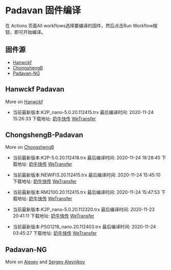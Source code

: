 # Padavan 固件编译
在 Actions 页面All workflows选择要编译的固件，然后点击Run Workflow按钮，即可开始编译。
## 固件源

- [Hanwckf](#Hanwckf-Padavan)
- [ChongshengB](#ChongshengB-Padavan)
- [Padavan-NG](#Padavan-NG)

## Hanwckf Padavan
More on [Hanwckf](https://github.com/hanwckf/rt-n56u/)

* 当前最新版本:K2P_nano-5.0.20.112415.trx  最后编译时间: 2020-11-24 15:26:33  下载地址: [奶牛快传](https://cowtransfer.com/s/7c9face2128e47)  [WeTransfer](https://we.tl/t-oagNEZNBFQ)




















## ChongshengB-Padavan
More on [ChongshengB](https://github.com/chongshengB/rt-n56u)



* 当前最新版本:K2P-5.0.20.112418.trx  最后编译时间: 2020-11-24 18:28:45  下载地址: [奶牛快传](https://cowtransfer.com/s/88b8754879814b)  [WeTransfer](https://we.tl/t-WTsvL623gi)

* 当前最新版本:NEWIFI3.20.112415.trx  最后编译时间: 2020-11-24 15:45:10  下载地址: [奶牛快传](https://cowtransfer.com/s/fa4f3195d6854f)  [WeTransfer](https://we.tl/t-NzLgDtxQHl)

* 当前最新版本:RM2100.20.112415.trx  最后编译时间: 2020-11-24 15:47:53  下载地址: [奶牛快传](https://cowtransfer.com/s/1f6e559b062745)  [WeTransfer](https://we.tl/t-NvHzhioaBo)

* 当前最新版本:K2P_nano-5.0.20.112320.trx  最后编译时间: 2020-11-23 20:41:11  下载地址: [奶牛快传](https://cowtransfer.com/s/a6946caa24b149)  [WeTransfer](https://we.tl/t-aSyZbGpzF1)

* 当前最新版本:PSG1218_nano.20.112403.trx  最后编译时间: 2020-11-24 03:45:27  下载地址: [奶牛快传]()  [WeTransfer](https://we.tl/t-QEMlhUqVqy)













## Padavan-NG
More on [Alexey](https://gitlab.com/dm38/padavan-ng) and [Sergey Aleynikov](https://github.com/dur-randir/padavan-ng)
